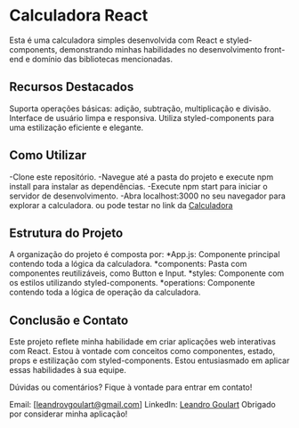 # Calculadora React
Esta é uma calculadora simples desenvolvida com React e styled-components, demonstrando minhas habilidades no desenvolvimento front-end e domínio das bibliotecas mencionadas.


## Recursos Destacados
Suporta operações básicas: adição, subtração, multiplicação e divisão.
Interface de usuário limpa e responsiva.
Utiliza styled-components para uma estilização eficiente e elegante.


## Como Utilizar
-Clone este repositório.
-Navegue até a pasta do projeto e execute npm install para instalar as dependências.
-Execute npm start para iniciar o servidor de desenvolvimento.
-Abra localhost:3000 no seu navegador para explorar a calculadora.
ou pode testar no link da [Calculadora](https://leandrogoulart.github.io/calculadora_com_react/)


## Estrutura do Projeto
A organização do projeto é composta por:
*App.js: Componente principal contendo toda a lógica da calculadora.
*components: Pasta com componentes reutilizáveis, como Button e Input.
*styles: Componente com os estilos utilizando styled-components.
*operations: Componente contendo toda a lógica de operação da calculadora.


## Conclusão e Contato
Este projeto reflete minha habilidade em criar aplicações web interativas com React. Estou à vontade com conceitos como componentes, estado, props e estilização com styled-components. Estou entusiasmado em aplicar essas habilidades à sua equipe.

Dúvidas ou comentários? Fique à vontade para entrar em contato!

 
Email: [leandrovgoulart@gmail.com]
LinkedIn: [Leandro Goulart](https://www.linkedin.com/in/leandrovgoulart/)
Obrigado por considerar minha aplicação!
